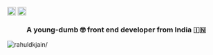 <a href=https://twitter.com/rahuldkjain target="blank"><img align="center" src=https://cdn.jsdelivr.net/npm/simple-icons@3.0.1/icons/twitter.svg alt="rahuldkjain" height="20" width="20" /></a>
<a href=https://linkedin.com/in/rahuldkjain target="blank"><img align="center" src=https://cdn.jsdelivr.net/npm/simple-icons@3.0.1/icons/linkedin.svg alt="rahuldkjain" height="20" width="20" /></a>
</p>

<h3 align="center">A young-dumb 🤓 front end developer from India 🇮🇳</h3>
<p align="left"> <img src=https://komarev.com/ghpvc/?username=anirudhbagri alt=rahuldkjain/> </p>
